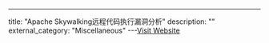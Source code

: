 ---
title: "Apache Skywalking远程代码执行漏洞分析"
description: ""
external_category: "Miscellaneous"
---[Visit Website](https://nosec.org/home/detail/4682.html)

